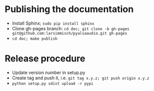 # Publishing the documentation

 - Install Sphinx; `sudo pip install sphinx`
 - Clone gh-pages branch: `cd doc; git clone -b gh-pages git@github.com:larsimmisch/pyalsaaudio.git gh-pages`
 - `cd doc; make publish`

# Release procedure

 - Update version number in setup.py
 - Create tag and push it, i.e. `git tag x.y.z; git push origin x.y.z`
 - `python setup.py sdist upload -r pypi` 

